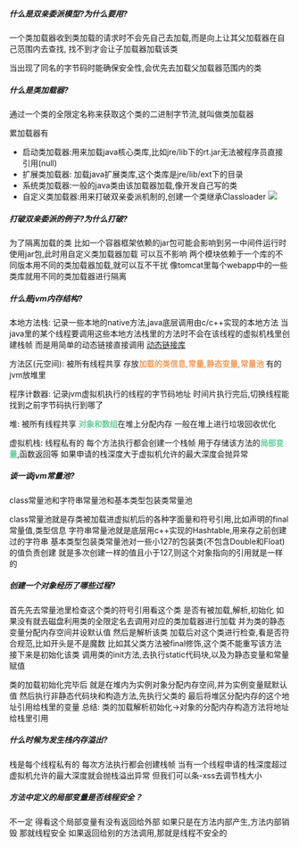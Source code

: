 ##### 什么是双亲委派模型?为什么要用?
一个类加载器收到类加载的请求时不会先自己去加载,而是向上让其父加载器在自己范围内去查找,
找不到才会让子加载器加载该类

当出现了同名的字节码时能确保安全性,会优先去加载父加载器范围内的类

##### 什么是类加载器?
通过一个类的全限定名称来获取这个类的二进制字节流,就叫做类加载器

累加载器有
* 启动类加载器:用来加载java核心类库,比如jre/lib下的rt.jar无法被程序员直接引用(null)
* 扩展类加载器: 加载java扩展类库,这个类库是jre/lib/ext下的目录
* 系统类加载器:一般的java类由该加载器加载,像开发自己写的类
* 自定义类加载器:用来打破双亲委派机制的,创建一个类继承Classloader
![](img/Pasted%20image%2020221024020344.png)

##### 打破双亲委派的例子?为什么打破?
为了隔离加载的类
比如一个容器框架依赖的jar包可能会影响到另一中间件运行时使用jar包,此时用自定义类加载器加载
可以互不影响
两个模块依赖于一个库的不同版本用不同的类加载器加载,就可以互不干扰
像tomcat里每个webapp中的一些类库就用不同的类加载器进行隔离


##### 什么是jvm内存结构?
本地方法栈:
记录一些本地的native方法,java底层调用由c/c++实现的本地方法
当java里的某个线程要调用这些本地方法栈里的方法时不会在该线程的虚拟机栈里创建栈帧
而是用简单的动态链接直接调用
[动态链接库](../../clang/c程序的编译过程#####静态链接与动态链接)

方法区(元空间):
被所有线程共享
存放<font color=#F09B59 style=" font-weight:bold;">加载的类信息,常量,静态变量,常量池</font>
有的jvm放堆里

程序计数器:
记录jvm虚拟机执行的线程的字节码地址
时间片执行完后,切换线程能找到之前字节码执行到哪了

堆:
被所有线程共享
<font color=#66CC99 style=" font-weight:bold;">对象和数组</font>在堆上分配内存
一般在堆上进行垃圾回收优化

虚拟机栈:
线程私有的
每个方法执行都会创建一个栈帧
用于存储该方法的<font color=#66CC99 style=" font-weight:bold;">局部变量</font>,函数返回等
如果申请的栈深度大于虚拟机允许的最大深度会抛异常


##### 谈一谈jvm常量池?
class常量池和字符串常量池和基本类型包装类常量池

class常量池就是存类被加载进虚拟机后的各种字面量和符号引用,比如声明的final常量值,类型信息
字符串常量池就是底层用c++实现的Hashtable,用来存之前创建过的字符串
基本类型包装类常量池对一些小127的包装类(不包含Double和Float)的值负责创建
就是多次创建一样的值且小于127,则这个对象指向的引用就是一样的


##### 创建一个对象经历了哪些过程?
首先先去常量池里检查这个类的符号引用看这个类
是否有被加载,解析,初始化
如果没有就去磁盘利用类的全限定名去调用对应的类加载器进行加载
并为类的静态变量分配内存空间并设默认值
然后是解析该类
加载后对这个类进行检查,看是否符合规范,比如开头是不是魔数
比如其父类方法被final修饰,这个类不能重写该方法
接下来是初始化该类
调用类的init方法,去执行static代码块,以及为静态变量和常量赋值

类的加载初始化完毕后
就是在堆内为实例对象分配内存空间,并为实例变量赋默认值
然后执行非静态代码块和构造方法,先执行父类的
最后将堆区分配内存的这个地址引用给栈里的变量
总结:
类的加载解析初始化->对象的分配内存构造方法将地址给栈里引用

##### 什么时候为发生栈内存溢出?
栈是每个线程私有的
每次方法执行都会创建栈帧
当有一个线程申请的栈深度超过虚拟机允许的最大深度就会抛栈溢出异常
但我们可以条-xss去调节栈大小

##### 方法中定义的局部变量是否线程安全？
不一定
得看这个局部变量有没有返回给外部
如果只是在方法内部产生,方法内部销毁
那就线程安全
如果返回给别的方法调用,那就是线程不安全的




